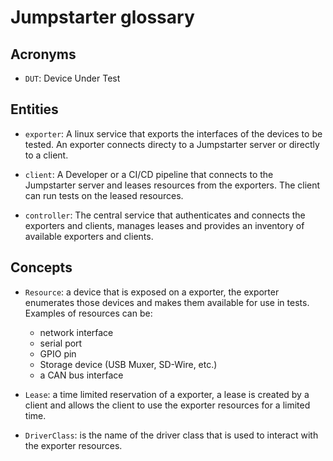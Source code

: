 # Jumpstarter glossary

## Acronyms

* `DUT`: Device Under Test

## Entities

* `exporter`: A linux service that exports the interfaces of the devices to be tested.
  An exporter connects directy to a Jumpstarter server or directly to a client.

* `client`: A Developer or a CI/CD pipeline that connects to the Jumpstarter server
  and leases resources from the exporters. The client can run tests on the leased
  resources.

* `controller`: The central service that authenticates and connects the exporters
  and clients, manages leases and provides an inventory of available exporters and
  clients.

## Concepts

* `Resource`: a device that is exposed on a exporter, the exporter enumerates those
  devices and makes them available for use in tests. Examples of resources can be:
  * network interface
  * serial port
  * GPIO pin
  * Storage device (USB Muxer, SD-Wire, etc.)
  * a CAN bus interface

* `Lease`: a time limited reservation of a exporter, a lease is created by a client
  and allows the client to use the exporter resources for a limited time.

* `DriverClass`: is the name of the driver class that is used to interact with
  the exporter resources.
